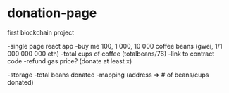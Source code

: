 # donation-page
first blockchain project


-single page react app
-buy me 100, 1 000, 10 000 coffee beans (gwei, 1/1 000 000 000 eth)
-total cups of coffee (totalbeans/76)
-link to contract code
-refund gas price? (donate at least x)

-storage
    -total beans donated
    -mapping (address => # of beans/cups donated) 

